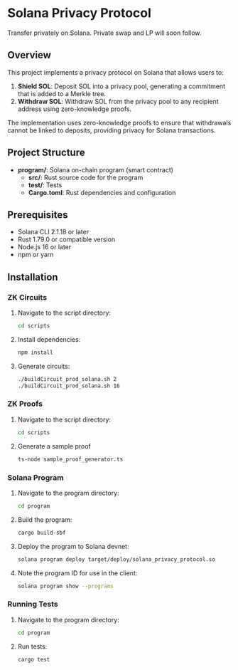 # Solana Privacy Protocol

Transfer privately on Solana. Private swap and LP will soon follow.

## Overview

This project implements a privacy protocol on Solana that allows users to:

1. **Shield SOL**: Deposit SOL into a privacy pool, generating a commitment that is added to a Merkle tree.
2. **Withdraw SOL**: Withdraw SOL from the privacy pool to any recipient address using zero-knowledge proofs.

The implementation uses zero-knowledge proofs to ensure that withdrawals cannot be linked to deposits, providing privacy for Solana transactions.

## Project Structure

- **program/**: Solana on-chain program (smart contract)
  - **src/**: Rust source code for the program
  - **test/**: Tests
  - **Cargo.toml**: Rust dependencies and configuration

## Prerequisites

- Solana CLI 2.1.18 or later
- Rust 1.79.0 or compatible version
- Node.js 16 or later
- npm or yarn

## Installation

### ZK Circuits
1. Navigate to the script directory:
   ```bash
   cd scripts
   ```
2. Install dependencies:
   ```bash
   npm install
   ```
3. Generate circuits:
   ```bash
   ./buildCircuit_prod_solana.sh 2
   ./buildCircuit_prod_solana.sh 16
   ```
### ZK Proofs
1. Navigate to the script directory:
   ```bash
   cd scripts
   ```
2. Generate a sample proof
   ```bash
   ts-node sample_proof_generator.ts
   ```

### Solana Program

1. Navigate to the program directory:
   ```bash
   cd program
   ```

2. Build the program:
   ```bash
   cargo build-sbf
   ```

3. Deploy the program to Solana devnet:
   ```bash
   solana program deploy target/deploy/solana_privacy_protocol.so
   ```

4. Note the program ID for use in the client:
   ```bash
   solana program show --programs
   ```

### Running Tests

1. Navigate to the program directory:
   ```bash
   cd program
   ```

2. Run tests:
   ```bash
   cargo test
   ```